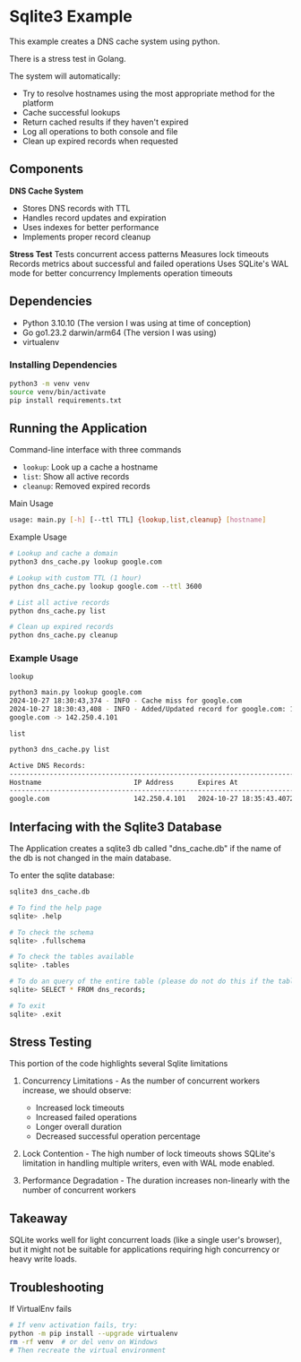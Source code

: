 # Sqlite3 Example

This example creates a DNS cache system using python.

There is a stress test in Golang.

The system will automatically:

- Try to resolve hostnames using the most appropriate method for the platform
- Cache successful lookups
- Return cached results if they haven't expired
- Log all operations to both console and file
- Clean up expired records when requested

## Components

**DNS Cache System**

- Stores DNS records with TTL
- Handles record updates and expiration
- Uses indexes for better performance
- Implements proper record cleanup

**Stress Test**
Tests concurrent access patterns
Measures lock timeouts
Records metrics about successful and failed operations
Uses SQLite's WAL mode for better concurrency
Implements operation timeouts

## Dependencies

- Python 3.10.10 (The version I was using at time of conception)
- Go go1.23.2 darwin/arm64 (The version I was using)
- virtualenv

### Installing Dependencies

```bash
python3 -m venv venv
source venv/bin/activate
pip install requirements.txt
```

## Running the Application

Command-line interface with three commands

- `lookup`: Look up a cache a hostname
- `list`: Show all active records
- `cleanup`: Removed expired records

Main Usage

```bash
usage: main.py [-h] [--ttl TTL] {lookup,list,cleanup} [hostname]
```

Example Usage

```bash
# Lookup and cache a domain
python3 dns_cache.py lookup google.com

# Lookup with custom TTL (1 hour)
python dns_cache.py lookup google.com --ttl 3600

# List all active records
python dns_cache.py list

# Clean up expired records
python dns_cache.py cleanup
```

### Example Usage

`lookup`

```bash
python3 main.py lookup google.com                                                                                 ─╯
2024-10-27 18:30:43,374 - INFO - Cache miss for google.com
2024-10-27 18:30:43,408 - INFO - Added/Updated record for google.com: 142.250.4.101
google.com -> 142.250.4.101
```

`list`

```bash
python3 dns_cache.py list                                                                                         ─╯

Active DNS Records:
--------------------------------------------------------------------------------
Hostname                       IP Address      Expires At               
--------------------------------------------------------------------------------
google.com                     142.250.4.101   2024-10-27 18:35:43.407262
```

## Interfacing with the Sqlite3 Database

The Application creates a sqlite3 db called "dns_cache.db" if the name of the db is not changed in the main database.

To enter the sqlite database:

```bash
sqlite3 dns_cache.db

# To find the help page
sqlite> .help

# To check the schema
sqlite> .fullschema

# To check the tables available
sqlite> .tables

# To do an query of the entire table (please do not do this if the table is very large)
sqlite> SELECT * FROM dns_records;

# To exit
sqlite> .exit
```

## Stress Testing

This portion of the code highlights several Sqlite limitations

1. Concurrency Limitations - As the number of concurrent workers increase, we should observe:

   - Increased lock timeouts
   - Increased failed operations
   - Longer overall duration
   - Decreased successful operation percentage

2. Lock Contention - The high number of lock timeouts shows SQLite's limitation in handling multiple writers, even with WAL mode enabled.

3. Performance Degradation - The duration increases non-linearly with the number of concurrent workers

## Takeaway

SQLite works well for light concurrent loads (like a single user's browser), but it might not be suitable for applications requiring high concurrency or heavy write loads.

## Troubleshooting

If VirtualEnv fails

```bash
# If venv activation fails, try:
python -m pip install --upgrade virtualenv
rm -rf venv  # or del venv on Windows
# Then recreate the virtual environment
```